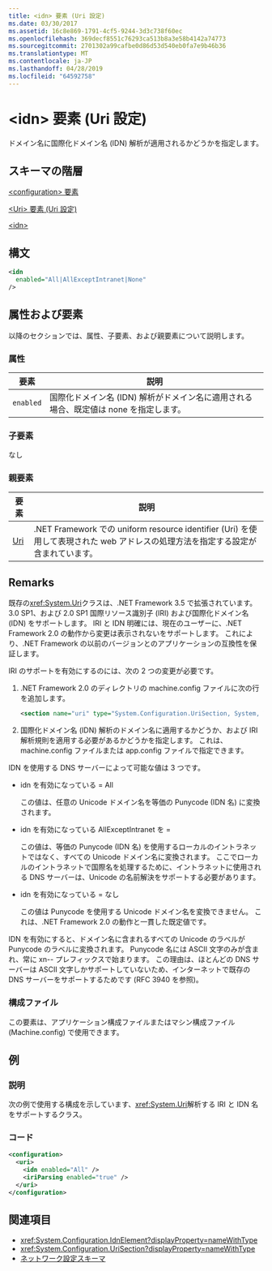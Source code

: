 ```yaml
---
title: <idn> 要素 (Uri 設定)
ms.date: 03/30/2017
ms.assetid: 16c8e869-1791-4cf5-9244-3d3c738f60ec
ms.openlocfilehash: 369decf8551c76293ca513b8a3e58b4142a74773
ms.sourcegitcommit: 2701302a99cafbe0d86d53d540eb0fa7e9b46b36
ms.translationtype: MT
ms.contentlocale: ja-JP
ms.lasthandoff: 04/28/2019
ms.locfileid: "64592758"
---
```

# <a name="idn-element-uri-settings"></a>\<idn> 要素 (Uri 設定)
ドメイン名に国際化ドメイン名 (IDN) 解析が適用されるかどうかを指定します。  
  
## <a name="schema-hierarchy"></a>スキーマの階層  
 [\<configuration> 要素](../../../../../docs/framework/configure-apps/file-schema/configuration-element.md)  
  
 [\<Uri> 要素 (Uri 設定)](../../../../../docs/framework/configure-apps/file-schema/network/uri-element-uri-settings.md)  
  
 [\<idn>](../../../../../docs/framework/configure-apps/file-schema/network/idn-element-uri-settings.md)  
  
## <a name="syntax"></a>構文  
  
```xml  
<idn  
  enabled="All|AllExceptIntranet|None"  
/>  
```  
  
## <a name="attributes-and-elements"></a>属性および要素  
 以降のセクションでは、属性、子要素、および親要素について説明します。  
  
### <a name="attributes"></a>属性  
  
|**要素**|**説明**|  
|-----------------|---------------------|  
|`enabled`|国際化ドメイン名 (IDN) 解析がドメイン名に適用される場合、既定値は none を指定します。|  
  
### <a name="child-elements"></a>子要素  
 なし  
  
### <a name="parent-elements"></a>親要素  
  
|**要素**|**説明**|  
|-----------------|---------------------|  
|[Uri](../../../../../docs/framework/configure-apps/file-schema/network/uri-element-uri-settings.md)|.NET Framework での uniform resource identifier (Uri) を使用して表現された web アドレスの処理方法を指定する設定が含まれています。|  
  
## <a name="remarks"></a>Remarks  
 既存の<xref:System.Uri>クラスは、.NET Framework 3.5 で拡張されています。 3.0 SP1、および 2.0 SP1 国際リソース識別子 (IRI) および国際化ドメイン名 (IDN) をサポートします。 IRI と IDN 明確には、現在のユーザーに、.NET Framework 2.0 の動作から変更は表示されないをサポートします。 これにより、.NET Framework の以前のバージョンとのアプリケーションの互換性を保証します。  
  
 IRI のサポートを有効にするのには、次の 2 つの変更が必要です。  
  
1. .NET Framework 2.0 のディレクトリの machine.config ファイルに次の行を追加します。  
  
    ```xml  
    <section name="uri" type="System.Configuration.UriSection, System, Version=2.0.0.0, Culture=neutral, PublicKeyToken=b77a5c561934e089" />  
    ```  
  
2. 国際化ドメイン名 (IDN) 解析のドメイン名に適用するかどうか、および IRI 解析規則を適用する必要があるかどうかを指定します。 これは、machine.config ファイルまたは app.config ファイルで指定できます。  
  
 IDN を使用する DNS サーバーによって可能な値は 3 つです。  
  
- idn を有効になっている = All  
  
     この値は、任意の Unicode ドメイン名を等価の Punycode (IDN 名) に変換されます。  
  
- idn を有効になっている AllExceptIntranet を =  
  
     この値は、等価の Punycode (IDN 名) を使用するローカルのイントラネットではなく、すべての Unicode ドメイン名に変換されます。 ここでローカルのイントラネットで国際名を処理するために、イントラネットに使用される DNS サーバーは、Unicode の名前解決をサポートする必要があります。  
  
- idn を有効になっている = なし  
  
     この値は Punycode を使用する Unicode ドメイン名を変換できません。 これは、.NET Framework 2.0 の動作と一貫した既定値です。  
  
 IDN を有効にすると、ドメイン名に含まれるすべての Unicode のラベルが Punycode のラベルに変換されます。 Punycode 名には ASCII 文字のみが含まれ、常に xn-- プレフィックスで始まります。 この理由は、ほとんどの DNS サーバーは ASCII 文字しかサポートしていないため、インターネットで既存の DNS サーバーをサポートするためです (RFC 3940 を参照)。  
  
### <a name="configuration-files"></a>構成ファイル  
 この要素は、アプリケーション構成ファイルまたはマシン構成ファイル (Machine.config) で使用できます。  
  
## <a name="example"></a>例  
  
### <a name="description"></a>説明  
 次の例で使用する構成を示しています、<xref:System.Uri>解析する IRI と IDN 名をサポートするクラス。  
  
### <a name="code"></a>コード  
  
```xml  
<configuration>  
  <uri>  
    <idn enabled="All" />  
    <iriParsing enabled="true" />  
  </uri>  
</configuration>  
```  
  
## <a name="see-also"></a>関連項目

- <xref:System.Configuration.IdnElement?displayProperty=nameWithType>
- <xref:System.Configuration.UriSection?displayProperty=nameWithType>
- [ネットワーク設定スキーマ](../../../../../docs/framework/configure-apps/file-schema/network/index.md)
